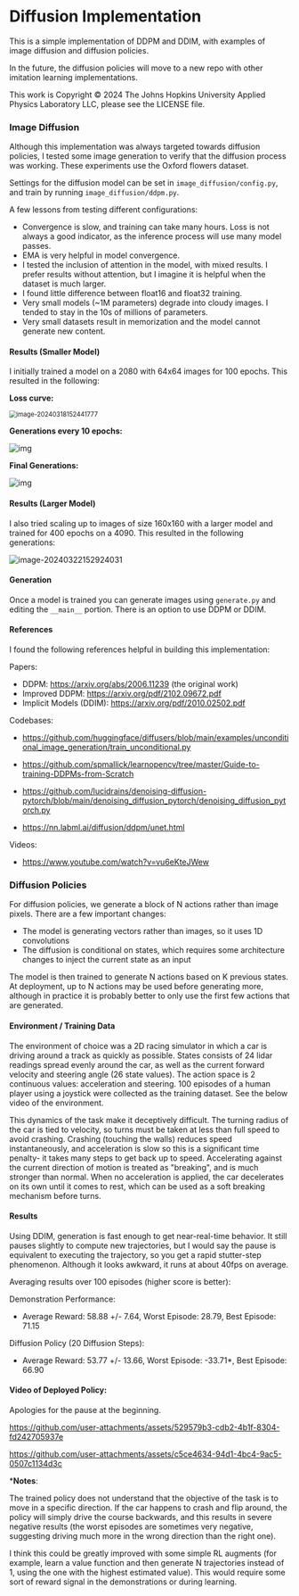 # Diffusion Implementation

This is a simple implementation of DDPM and DDIM, with examples of image diffusion and diffusion policies.

In the future, the diffusion policies will move to a new repo with other imitation learning implementations.

This work is Copyright © 2024 The Johns Hopkins University Applied Physics Laboratory LLC, please see the LICENSE file.



### Image Diffusion

Although this implementation was always targeted towards diffusion policies, I tested some image generation to verify that the diffusion process was working. These experiments use the Oxford flowers dataset.

Settings for the diffusion model can be set in `image_diffusion/config.py`, and train by running `image_diffusion/ddpm.py`.

A few lessons from testing different configurations:

- Convergence is slow, and training can take many hours. Loss is not always a good indicator, as the inference process will use many model passes.
- EMA is very helpful in model convergence.
- I tested the inclusion of attention in the model, with mixed results. I prefer results without attention, but I imagine it is helpful when the dataset is much larger.
- I found little difference between float16 and float32 training.
- Very small models (~1M parameters) degrade into cloudy images. I tended to stay in the 10s of millions of parameters.
- Very small datasets result in memorization and the model cannot generate new content.



#### Results (Smaller Model)

I initially trained a model on a 2080 with 64x64 images for 100 epochs. This resulted in the following:

**Loss curve:**

<img src="./assets/image-20240318152441777.png" alt="image-20240318152441777" style="zoom:80%;" />

**Generations every 10 epochs:**

![img](./assets/image-20240318152349184.png)

**Final Generations:**

![img](./assets/generations_epoch_100_no_attn.png)



#### Results (Larger Model)

I also tried scaling up to images of size 160x160 with a larger model and trained for 400 epochs on a 4090. This resulted in the following generations:

![image-20240322152924031](./assets/image-20240322152924031.png)



#### Generation

Once a model is trained you can generate images using `generate.py` and editing the `__main__` portion. There is an option to use DDPM or DDIM.



#### References

I found the following references helpful in building this implementation:

Papers:

- DDPM: https://arxiv.org/abs/2006.11239 (the original work)
- Improved DDPM: https://arxiv.org/pdf/2102.09672.pdf
- Implicit Models (DDIM): https://arxiv.org/pdf/2010.02502.pdf

Codebases:

- https://github.com/huggingface/diffusers/blob/main/examples/unconditional_image_generation/train_unconditional.py

- https://github.com/spmallick/learnopencv/tree/master/Guide-to-training-DDPMs-from-Scratch

- https://github.com/lucidrains/denoising-diffusion-pytorch/blob/main/denoising_diffusion_pytorch/denoising_diffusion_pytorch.py

- https://nn.labml.ai/diffusion/ddpm/unet.html

Videos:

- https://www.youtube.com/watch?v=vu6eKteJWew



### Diffusion Policies

For diffusion policies, we generate a block of N actions rather than image pixels. There are a few important changes:

- The model is generating vectors rather than images, so it uses 1D convolutions
- The diffusion is conditional on states, which requires some architecture changes to inject the current state as an input

The model is then trained to generate N actions based on K previous states. At deployment, up to N actions may be used before generating more, although in practice it is probably better to only use the first few actions that are generated.

#### Environment / Training Data

The environment of choice was a 2D racing simulator in which a car is driving around a track as quickly as possible. States consists of 24 lidar readings spread evenly around the car, as well as the current forward velocity and steering angle (26 state values). The action space is 2 continuous values: acceleration and steering. 100 episodes of a human player using a joystick were collected as the training dataset. See the below video of the environment.

This dynamics of the task make it deceptively difficult. The turning radius of the car is tied to velocity, so turns must be taken at less than full speed to avoid crashing. Crashing (touching the walls) reduces speed instantaneously, and acceleration is slow so this is a significant time penalty- it takes many steps to get back up to speed. Accelerating against the current direction of motion is treated as "breaking", and is much stronger than normal. When no acceleration is applied, the car decelerates on its own until it comes to rest, which can be used as a soft breaking mechanism before turns.

#### Results

Using DDIM, generation is fast enough to get near-real-time behavior. It still pauses slightly to compute new trajectories, but I would say the pause is equivalent to executing the trajectory, so you get a rapid stutter-step phenomenon. Although it looks awkward, it runs at about 40fps on average.

Averaging results over 100 episodes (higher score is better):

Demonstration Performance:

- Average Reward: 58.88 +/- 7.64, Worst Episode: 28.79, Best Episode: 71.15

Diffusion Policy (20 Diffusion Steps):

- Average Reward: 53.77 +/- 13.66, Worst Episode: -33.71*, Best Episode: 66.90



#### Video of Deployed Policy:
Apologies for the pause at the beginning.

https://github.com/user-attachments/assets/529579b3-cdb2-4b1f-8304-fd242705937e



https://github.com/user-attachments/assets/c5ce4634-94d1-4bc4-9ac5-0507c1134d3c



***Notes**:

The trained policy does not understand that the objective of the task is to move in a specific direction. If the car happens to crash and flip around, the policy will simply drive the course backwards, and this results in severe negative results (the worst episodes are sometimes very negative, suggesting driving much more in the wrong direction than the right one).

I think this could be greatly improved with some simple RL augments (for example, learn a value function and then generate N trajectories instead of 1, using the one with the highest estimated value). This would require some sort of reward signal in the demonstrations or during learning.
